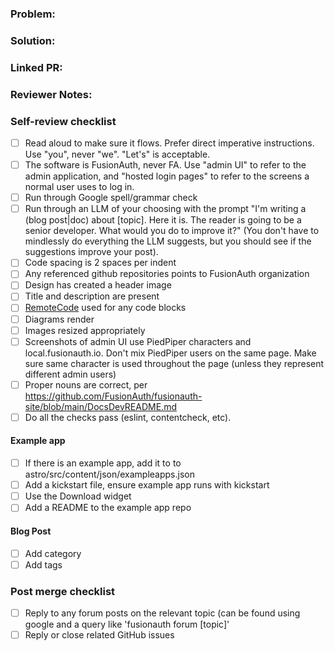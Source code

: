### Problem:
<!--- A brief description of the purpose for this pull-request. For example, what needs to be fixed, modified, or updated and why --->

### Solution:
<!--- Optional: a brief description of a fix that may have been applied --->

### Linked PR:
<!--- For example, if this PR is in `fusionauth-site` with other related changes in another PR for `fusionauth-client-builder`.  Include a link --->

### Reviewer Notes:
<!--- Any additional notes that may help guide a reviewer with their review.  --->
<!--- Any specific items that you want to call out for someone to review --->

### Self-review checklist

- [ ] Read aloud to make sure it flows. Prefer direct imperative instructions. Use "you", never "we". "Let's" is acceptable.
- [ ] The software is FusionAuth, never FA. Use "admin UI" to refer to the admin application, and "hosted login pages" to refer to the screens a normal user uses to log in.
- [ ] Run through Google spell/grammar check
- [ ] Run through an LLM of your choosing with the prompt "I'm writing a (blog post|doc) about [topic]. Here it is. The reader is going to be a senior developer. What would you do to improve it?" (You don't have to mindlessly do everything the LLM suggests, but you should see if the suggestions improve your post).
- [ ] Code spacing is 2 spaces per indent
- [ ] Any referenced github repositories points to FusionAuth organization
- [ ] Design has created a header image
- [ ] Title and description are present
- [ ] [RemoteCode](https://github.com/FusionAuth/fusionauth-astro-components) used for any code blocks
- [ ] Diagrams render
- [ ] Images resized appropriately
- [ ] Screenshots of admin UI use PiedPiper characters and local.fusionauth.io. Don't mix PiedPiper users on the same page. Make sure same character is used throughout the page (unless they represent different admin users)
- [ ] Proper nouns are correct, per https://github.com/FusionAuth/fusionauth-site/blob/main/DocsDevREADME.md
- [ ] Do all the checks pass (eslint, contentcheck, etc).

#### Example app

- [ ] If there is an example app, add it to to astro/src/content/json/exampleapps.json 
- [ ] Add a kickstart file, ensure example app runs with kickstart
- [ ] Use the Download widget
- [ ] Add a README to the example app repo

#### Blog Post

- [ ] Add category
- [ ] Add tags

### Post merge checklist

- [ ] Reply to any forum posts on the relevant topic (can be found using google and a query like 'fusionauth forum [topic]'
- [ ] Reply or close related GitHub issues
